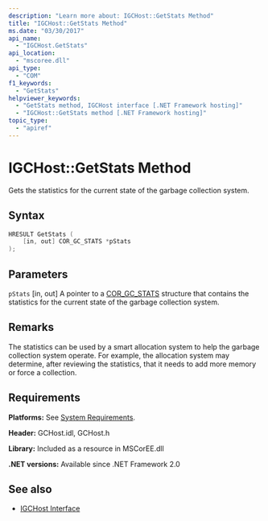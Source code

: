 ```yaml
---
description: "Learn more about: IGCHost::GetStats Method"
title: "IGCHost::GetStats Method"
ms.date: "03/30/2017"
api_name:
  - "IGCHost.GetStats"
api_location:
  - "mscoree.dll"
api_type:
  - "COM"
f1_keywords:
  - "GetStats"
helpviewer_keywords:
  - "GetStats method, IGCHost interface [.NET Framework hosting]"
  - "IGCHost::GetStats method [.NET Framework hosting]"
topic_type:
  - "apiref"
---
```

# IGCHost::GetStats Method

Gets the statistics for the current state of the garbage collection system.

## Syntax

```cpp
HRESULT GetStats (
    [in, out] COR_GC_STATS *pStats
);
```

## Parameters

 `pStats`
 [in, out] A pointer to a [COR_GC_STATS](cor-gc-stats-structure.md) structure that contains the statistics for the current state of the garbage collection system.

## Remarks

 The statistics can be used by a smart allocation system to help the garbage collection system operate. For example, the allocation system may determine, after reviewing the statistics, that it needs to add more memory or force a collection.

## Requirements

 **Platforms:** See [System Requirements](../../../framework/get-started/system-requirements.md).

 **Header:** GCHost.idl, GCHost.h

 **Library:** Included as a resource in MSCorEE.dll

 **.NET versions:** Available since .NET Framework 2.0

## See also

- [IGCHost Interface](igchost-interface.md)
